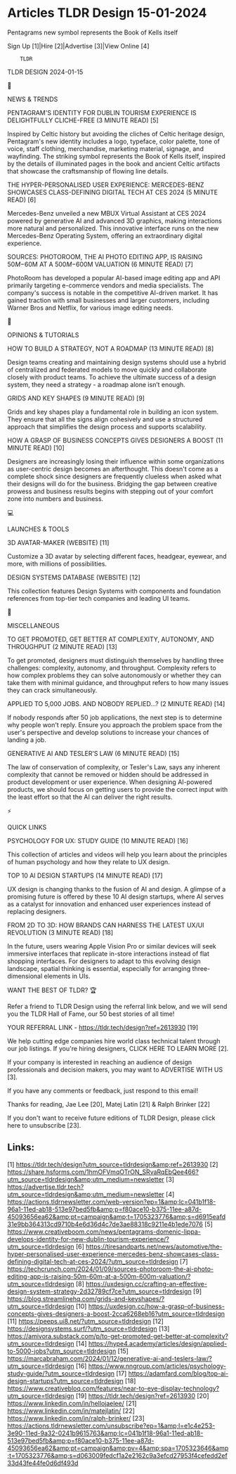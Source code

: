 # Articles TLDR Design 15-01-2024

Pentagrams new symbol represents the Book of Kells itself  

Sign Up [1]|Hire [2]|Advertise [3]|View Online [4] 

		TLDR 

TLDR DESIGN 2024-01-15

📱 

NEWS & TRENDS

 PENTAGRAM'S IDENTITY FOR DUBLIN TOURISM EXPERIENCE IS DELIGHTFULLY
CLICHE-FREE (3 MINUTE READ) [5] 

 Inspired by Celtic history but avoiding the cliches of Celtic
heritage design, Pentagram's new identity includes a logo, typeface,
color palette, tone of voice, staff clothing, merchandise, marketing
material, signage, and wayfinding. The striking symbol represents the
Book of Kells itself, inspired by the details of illuminated pages in
the book and ancient Celtic artifacts that showcase the craftsmanship
of flowing line details. 

 THE HYPER-PERSONALISED USER EXPERIENCE: MERCEDES-BENZ SHOWCASES
CLASS-DEFINING DIGITAL TECH AT CES 2024 (5 MINUTE READ) [6] 

 Mercedes-Benz unveiled a new MBUX Virtual Assistant at CES 2024
powered by generative AI and advanced 3D graphics, making interactions
more natural and personalized. This innovative interface runs on the
new Mercedes-Benz Operating System, offering an extraordinary digital
experience. 

 SOURCES: PHOTOROOM, THE AI PHOTO EDITING APP, IS RAISING $50M-$60M AT
A $500M-$600M VALUATION (6 MINUTE READ) [7] 

 PhotoRoom has developed a popular AI-based image editing app and API
primarily targeting e-commerce vendors and media specialists. The
company's success is notable in the competitive AI-driven market. It
has gained traction with small businesses and larger customers,
including Warner Bros and Netflix, for various image editing needs. 

🚀 

OPINIONS & TUTORIALS

 HOW TO BUILD A STRATEGY, NOT A ROADMAP (13 MINUTE READ) [8] 

 Design teams creating and maintaining design systems should use a
hybrid of centralized and federated models to move quickly and
collaborate closely with product teams. To achieve the ultimate
success of a design system, they need a strategy - a roadmap alone
isn’t enough. 

 GRIDS AND KEY SHAPES (9 MINUTE READ) [9] 

 Grids and key shapes play a fundamental role in building an icon
system. They ensure that all the signs align cohesively and use a
structured approach that simplifies the design process and supports
scalability. 

 HOW A GRASP OF BUSINESS CONCEPTS GIVES DESIGNERS A BOOST (11 MINUTE
READ) [10] 

 Designers are increasingly losing their influence within some
organizations as user-centric design becomes an afterthought. This
doesn't come as a complete shock since designers are frequently
clueless when asked what their designs will do for the business.
Bridging the gap between creative prowess and business results begins
with stepping out of your comfort zone into numbers and business. 

💻 

LAUNCHES & TOOLS

 3D AVATAR-MAKER (WEBSITE) [11] 

 Customize a 3D avatar by selecting different faces, headgear,
eyewear, and more, with millions of possibilities. 

 DESIGN SYSTEMS DATABASE (WEBSITE) [12] 

 This collection features Design Systems with components and
foundation references from top-tier tech companies and leading UI
teams. 

🎁 

MISCELLANEOUS

 TO GET PROMOTED, GET BETTER AT COMPLEXITY, AUTONOMY, AND THROUGHPUT
(2 MINUTE READ) [13] 

 To get promoted, designers must distinguish themselves by handling
three challenges: complexity, autonomy, and throughput. Complexity
refers to how complex problems they can solve autonomously or whether
they can take them with minimal guidance, and throughput refers to how
many issues they can crack simultaneously. 

 APPLIED TO 5,000 JOBS. AND NOBODY REPLIED...? (2 MINUTE READ) [14] 

 If nobody responds after 50 job applications, the next step is to
determine why people won't reply. Ensure you approach the problem
space from the user's perspective and develop solutions to increase
your chances of landing a job. 

 GENERATIVE AI AND TESLER’S LAW (6 MINUTE READ) [15] 

 The law of conservation of complexity, or Tesler's Law, says any
inherent complexity that cannot be removed or hidden should be
addressed in product development or user experience. When designing
AI-powered products, we should focus on getting users to provide the
correct input with the least effort so that the AI can deliver the
right results. 

⚡ 

QUICK LINKS

 PSYCHOLOGY FOR UX: STUDY GUIDE (10 MINUTE READ) [16] 

 This collection of articles and videos will help you learn about the
principles of human psychology and how they relate to UX design. 

 TOP 10 AI DESIGN STARTUPS (14 MINUTE READ) [17] 

 UX design is changing thanks to the fusion of AI and design. A
glimpse of a promising future is offered by these 10 AI design
startups, where AI serves as a catalyst for innovation and enhanced
user experiences instead of replacing designers. 

 FROM 2D TO 3D: HOW BRANDS CAN HARNESS THE LATEST UX/UI REVOLUTION (3
MINUTE READ) [18] 

 In the future, users wearing Apple Vision Pro or similar devices will
seek immersive interfaces that replicate in-store interactions instead
of flat shopping interfaces. For designers to adapt to this evolving
design landscape, spatial thinking is essential, especially for
arranging three-dimensional elements in UIs. 

WANT THE BEST OF TLDR? 🏆

Refer a friend to TLDR Design using the referral link below, and we
will send you the TLDR Hall of Fame, our 50 best stories of all time!

YOUR REFERRAL LINK - https://tldr.tech/design?ref=2613930 [19]

 We help cutting edge companies hire world class technical talent
through our job listings. If you're hiring designers, CLICK HERE TO
LEARN MORE [2]. 

If your company is interested in reaching an audience of design
professionals and decision makers, you may want to ADVERTISE WITH US
[3]. 

If you have any comments or feedback, just respond to this email! 

Thanks for reading, 
Jae Lee [20], Matej Latin [21] & Ralph Brinker [22] 

If you don't want to receive future editions of TLDR Design,
please click here to unsubscribe [23]. 

 

Links:
------
[1] https://tldr.tech/design?utm_source=tldrdesign&amp;ref=2613930
[2] https://share.hsforms.com/1hmOFVmqOTrON_SRvaRqEbQee466?utm_source=tldrdesign&amp;utm_medium=newsletter
[3] https://advertise.tldr.tech?utm_source=tldrdesign&amp;utm_medium=newsletter
[4] https://actions.tldrnewsletter.com/web-version?ep=1&amp;lc=041b1f18-96a1-11ed-ab18-513e97bed5fb&amp;p=f80ace10-b375-11ee-a87d-45093656ea62&amp;pt=campaign&amp;t=1705323776&amp;s=d6915eafd31e9bb364313cd9710b4e6d36d4c7de3ae88318c9211e4b1ede7076
[5] https://www.creativeboom.com/news/pentagrams-domenic-lippa-develops-identity-for-new-dublin-tourism-experience/?utm_source=tldrdesign
[6] https://tiresandparts.net/news/automotive/the-hyper-personalised-user-experience-mercedes-benz-showcases-class-defining-digital-tech-at-ces-2024/?utm_source=tldrdesign
[7] https://techcrunch.com/2024/01/09/sources-photoroom-the-ai-photo-editing-app-is-raising-50m-60m-at-a-500m-600m-valuation/?utm_source=tldrdesign
[8] https://uxdesign.cc/crafting-an-effective-design-system-strategy-2d32789cf7ce?utm_source=tldrdesign
[9] https://blog.streamlinehq.com/grids-and-keyshapes/?utm_source=tldrdesign
[10] https://uxdesign.cc/how-a-grasp-of-business-concepts-gives-designers-a-boost-2cca6268eb16?utm_source=tldrdesign
[11] https://peeps.ui8.net/?utm_source=tldrdesign
[12] https://designsystems.surf/?utm_source=tldrdesign
[13] https://amivora.substack.com/p/to-get-promoted-get-better-at-complexity?utm_source=tldrdesign
[14] https://hype4.academy/articles/design/applied-to-5000-jobs?utm_source=tldrdesign
[15] https://marcabraham.com/2024/01/12/generative-ai-and-teslers-law/?utm_source=tldrdesign
[16] https://www.nngroup.com/articles/psychology-study-guide/?utm_source=tldrdesign
[17] https://adamfard.com/blog/top-ai-design-startups?utm_source=tldrdesign
[18] https://www.creativebloq.com/features/near-to-eye-display-technology?utm_source=tldrdesign
[19] https://tldr.tech/design?ref=2613930
[20] https://www.linkedin.com/in/hellojaelee/
[21] https://www.linkedin.com/in/matejlatin/
[22] https://www.linkedin.com/in/ralph-brinker/
[23] https://actions.tldrnewsletter.com/unsubscribe?ep=1&amp;l=e1c4e253-3e90-11ed-9a32-0241b9615763&amp;lc=041b1f18-96a1-11ed-ab18-513e97bed5fb&amp;p=f80ace10-b375-11ee-a87d-45093656ea62&amp;pt=campaign&amp;pv=4&amp;spa=1705323646&amp;t=1705323776&amp;s=d063009fedcf1a2e2162c9a3efcd27953f4cefedd2ef33d43fe44fe0d6df493d